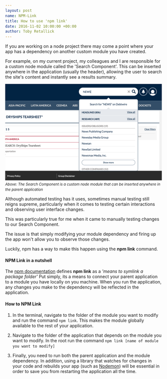 ```yaml
---
layout: post
name: NPM-Link
title: How to use 'npm link'
date: 2016-11-02 10:00:00 +00:00
author: Toby Retallick
---
```


If you are working on a node project there may come a point where your app has a dependency on another custom module you have created.

For example, on my current project, my colleagues and I are responsible for a custom node module called the 'Search Component'. This can be inserted anywhere in the application (usually the header), allowing the user to search the site's content and instantly see a results summary.
 
![The Search Component](../images/search-component.png)
<small>*Above: The Search Component is a custom node module that can be inserted anywhere in the parent application*</small>
 
Although automated testing has it uses, sometimes manual testing still reigns supreme, particularly when it comes to testing certain interactions and observing user interface changes. 

This was particularly true for me when it came to manually testing changes to our Search Component.

The issue is that simply modifying your module dependency and firing up the app won't allow you to observe those changes.

Luckily, npm has a way to make this happen using the **npm link** command.

#### NPM Link in a nutshell

The [npm documentation](https://docs.npmjs.com/cli/link) defines **npm link** as a *'means to symlink a package folder'*
Put simply, its a means to connect your parent application to a module you have locally on you machine. When you run the application, any changes you make to the dependency will be reflected in the application.

#### How to NPM Link

1. In the terminal, navigate to the folder of the module you want to modify and run the command `npm link`. This makes the module globally available to the rest of your application.

2. Navigate to the folder of the application that depends on the module you want to modify. In the root run the command `npm link [name of module you want to modify]`

3. Finally, you need to run both the parent application and the module dependency. In addition, using a library that watches for changes in your code and rebuilds your app (such as [Nodemon](https://github.com/remy/nodemon)) will be essential in order to save you from restarting the application all the time.

 




